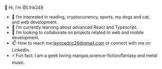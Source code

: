 👋 Hi, I’m @L1nk249
- 👀 I’m interested in reading, cryptocurrency, sports, my dogs and cat, and web development.
- 🌱 I’m currently learning about advanced React and Typescript.
- 💞️ I’m looking to collaborate on projects related to web and mobile development.
- 📫 How to reach me:levycedric26@gmail.com or connect with me on LinkedIn.
- ⚡ Fun fact: I am a geek loving mangas,science-fiction/fantasy and metal music.
